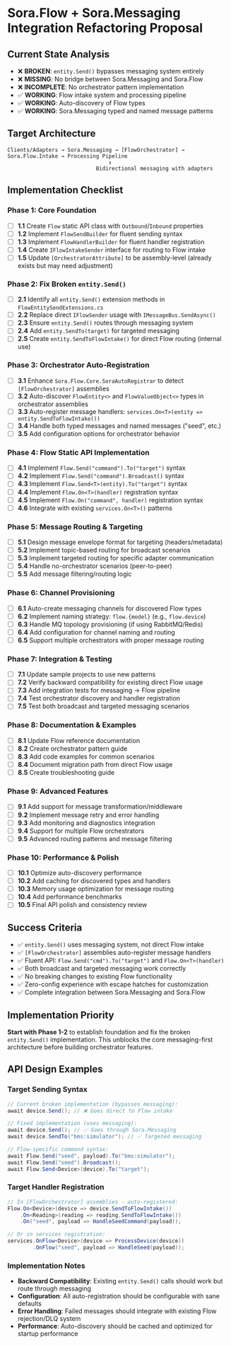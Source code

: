 # Sora.Flow + Sora.Messaging Integration Refactoring Proposal

## Current State Analysis
- ❌ **BROKEN**: `entity.Send()` bypasses messaging system entirely
- ❌ **MISSING**: No bridge between Sora.Messaging and Sora.Flow  
- ❌ **INCOMPLETE**: No orchestrator pattern implementation
- ✅ **WORKING**: Flow intake system and processing pipeline
- ✅ **WORKING**: Auto-discovery of Flow types
- ✅ **WORKING**: Sora.Messaging typed and named message patterns

## Target Architecture
```
Clients/Adapters → Sora.Messaging → [FlowOrchestrator] → Sora.Flow.Intake → Processing Pipeline
                                ↕
                            Bidirectional messaging with adapters
```

## Implementation Checklist

### Phase 1: Core Foundation
- [ ] **1.1** Create `Flow` static API class with `Outbound`/`Inbound` properties
- [ ] **1.2** Implement `FlowSendBuilder` for fluent sending syntax
- [ ] **1.3** Implement `FlowHandlerBuilder` for fluent handler registration
- [ ] **1.4** Create `IFlowIntakeSender` interface for routing to Flow intake
- [ ] **1.5** Update `[OrchestratorAttribute]` to be assembly-level (already exists but may need adjustment)

### Phase 2: Fix Broken `entity.Send()` 
- [ ] **2.1** Identify all `entity.Send()` extension methods in `FlowEntitySendExtensions.cs`
- [ ] **2.2** Replace direct `IFlowSender` usage with `IMessageBus.SendAsync()`
- [ ] **2.3** Ensure `entity.Send()` routes through messaging system
- [ ] **2.4** Add `entity.SendTo(target)` for targeted messaging
- [ ] **2.5** Create `entity.SendToFlowIntake()` for direct Flow routing (internal use)

### Phase 3: Orchestrator Auto-Registration
- [ ] **3.1** Enhance `Sora.Flow.Core.SoraAutoRegistrar` to detect `[FlowOrchestrator]` assemblies
- [ ] **3.2** Auto-discover `FlowEntity<>` and `FlowValueObject<>` types in orchestrator assemblies
- [ ] **3.3** Auto-register message handlers: `services.On<T>(entity => entity.SendToFlowIntake())`
- [ ] **3.4** Handle both typed messages and named messages ("seed", etc.)
- [ ] **3.5** Add configuration options for orchestrator behavior

### Phase 4: Flow Static API Implementation
- [ ] **4.1** Implement `Flow.Send("command").To("target")` syntax
- [ ] **4.2** Implement `Flow.Send("command").Broadcast()` syntax  
- [ ] **4.3** Implement `Flow.Send<T>(entity).To("target")` syntax
- [ ] **4.4** Implement `Flow.On<T>(handler)` registration syntax
- [ ] **4.5** Implement `Flow.On("command", handler)` registration syntax
- [ ] **4.6** Integrate with existing `services.On<T>()` patterns

### Phase 5: Message Routing & Targeting
- [ ] **5.1** Design message envelope format for targeting (headers/metadata)
- [ ] **5.2** Implement topic-based routing for broadcast scenarios
- [ ] **5.3** Implement targeted routing for specific adapter communication
- [ ] **5.4** Handle no-orchestrator scenarios (peer-to-peer)
- [ ] **5.5** Add message filtering/routing logic

### Phase 6: Channel Provisioning
- [ ] **6.1** Auto-create messaging channels for discovered Flow types
- [ ] **6.2** Implement naming strategy: `flow.{model}` (e.g., `flow.device`)
- [ ] **6.3** Handle MQ topology provisioning (if using RabbitMQ/Redis)
- [ ] **6.4** Add configuration for channel naming and routing
- [ ] **6.5** Support multiple orchestrators with proper message routing

### Phase 7: Integration & Testing
- [ ] **7.1** Update sample projects to use new patterns
- [ ] **7.2** Verify backward compatibility for existing direct Flow usage
- [ ] **7.3** Add integration tests for messaging → Flow pipeline
- [ ] **7.4** Test orchestrator discovery and handler registration
- [ ] **7.5** Test both broadcast and targeted messaging scenarios

### Phase 8: Documentation & Examples
- [ ] **8.1** Update Flow reference documentation
- [ ] **8.2** Create orchestrator pattern guide
- [ ] **8.3** Add code examples for common scenarios
- [ ] **8.4** Document migration path from direct Flow usage
- [ ] **8.5** Create troubleshooting guide

### Phase 9: Advanced Features
- [ ] **9.1** Add support for message transformation/middleware
- [ ] **9.2** Implement message retry and error handling
- [ ] **9.3** Add monitoring and diagnostics integration
- [ ] **9.4** Support for multiple Flow orchestrators
- [ ] **9.5** Advanced routing patterns and message filtering

### Phase 10: Performance & Polish
- [ ] **10.1** Optimize auto-discovery performance
- [ ] **10.2** Add caching for discovered types and handlers
- [ ] **10.3** Memory usage optimization for message routing
- [ ] **10.4** Add performance benchmarks
- [ ] **10.5** Final API polish and consistency review

## Success Criteria
- ✅ `entity.Send()` uses messaging system, not direct Flow intake
- ✅ `[FlowOrchestrator]` assemblies auto-register message handlers
- ✅ Fluent API: `Flow.Send("cmd").To("target")` and `Flow.On<T>(handler)`
- ✅ Both broadcast and targeted messaging work correctly
- ✅ No breaking changes to existing Flow functionality
- ✅ Zero-config experience with escape hatches for customization
- ✅ Complete integration between Sora.Messaging and Sora.Flow

## Implementation Priority
**Start with Phase 1-2** to establish foundation and fix the broken `entity.Send()` implementation. This unblocks the core messaging-first architecture before building orchestrator features.

## API Design Examples

### Target Sending Syntax
```csharp
// Current broken implementation (bypasses messaging):
await device.Send(); // ❌ Goes direct to Flow intake

// Fixed implementation (uses messaging):
await device.Send(); // ✅ Goes through Sora.Messaging
await device.SendTo("bms:simulator"); // ✅ Targeted messaging

// Flow-specific command syntax:
await Flow.Send("seed", payload).To("bms:simulator");
await Flow.Send("seed").Broadcast();
await Flow.Send<Device>(device).To("target");
```

### Target Handler Registration
```csharp
// In [FlowOrchestrator] assemblies - auto-registered:
Flow.On<Device>(device => device.SendToFlowIntake())
    .On<Reading>(reading => reading.SendToFlowIntake())
    .On("seed", payload => HandleSeedCommand(payload));

// Or in services registration:
services.OnFlow<Device>(device => ProcessDevice(device))
        .OnFlow("seed", payload => HandleSeed(payload));
```

### Implementation Notes
- **Backward Compatibility**: Existing `entity.Send()` calls should work but route through messaging
- **Configuration**: All auto-registration should be configurable with sane defaults
- **Error Handling**: Failed messages should integrate with existing Flow rejection/DLQ system
- **Performance**: Auto-discovery should be cached and optimized for startup performance